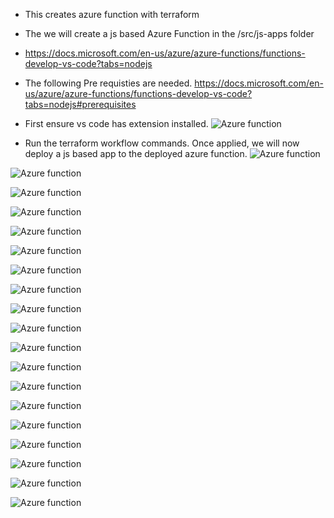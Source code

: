 
- This creates azure function with terraform 
  
- The we will create a js based Azure Function in the /src/js-apps folder
  
- https://docs.microsoft.com/en-us/azure/azure-functions/functions-develop-vs-code?tabs=nodejs

- The following Pre requisties are needed.
https://docs.microsoft.com/en-us/azure/azure-functions/functions-develop-vs-code?tabs=nodejs#prerequisites

- First ensure vs code has extension installed.
![Azure function](./images/1InstallExtensionToVisualStudioCode.jpg)

- Run the terraform workflow commands. Once applied, we will now deploy a js based app to the deployed azure function.
![Azure function](./images/10CreateJsAzureFunction.jpg)

![Azure function](./images/10CreateJsAzureFunction2.jpg)

![Azure function](./images/10CreateJsAzureFunction3.jpg)

![Azure function](./images/10CreateJsAzureFunction4.jpg)

![Azure function](./images/10CreateJsAzureFunction5.jpg)

![Azure function](./images/10CreateJsAzureFunction6.jpg)

![Azure function](./images/10CreateJsAzureFunction7.jpg)

![Azure function](./images/10CreateJsAzureFunction8.jpg)

![Azure function](./images/10CreateJsAzureFunction9.jpg)

![Azure function](./images/10CreateJsAzureFunction10.jpg)

![Azure function](./images/10CreateJsAzureFunction11.jpg)

![Azure function](./images/10CreateJsAzureFunction12.jpg)

![Azure function](./images/10CreateJsAzureFunction13.jpg)

![Azure function](./images/10CreateJsAzureFunction14.jpg)

![Azure function](./images/10CreateJsAzureFunction15.jpg)

![Azure function](./images/10CreateJsAzureFunction16.jpg)

![Azure function](./images/10CreateJsAzureFunction17.jpg)

![Azure function](./images/CreateJsAzureFunction18.jpg)

![Azure function](./images/10CreateJsAzureFunction19.jpg)

